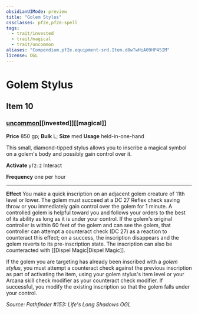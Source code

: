 ```yaml
---
obsidianUIMode: preview
title: "Golem Stylus"
cssclasses: pf2e,pf2e-spell
tags:
  - trait/invested
  - trait/magical
  - trait/uncommon
aliases: "Compendium.pf2e.equipment-srd.Item.d8wTwHiA09HP45IM"
license: OGL
---
```

# Golem Stylus
## Item 10
### [uncommon](uncommon.md "Uncommon Rarity Trait")[[invested]][[magical]]


**Price** 850 gp; 
**Bulk** L; **Size** med
**Usage** held-in-one-hand

This small, diamond-tipped stylus allows you to inscribe a magical symbol on a golem's body and possibly gain control over it.

**Activate** `pf2:2` Interact

**Frequency** one per hour

* * *

**Effect** You make a quick inscription on an adjacent golem creature of 11th level or lower. The golem must succeed at a DC 27 Reflex check saving throw or you immediately gain control over the golem for 1 minute. A controlled golem is helpful toward you and follows your orders to the best of its ability as long as it is under your control. If the golem's original controller is within 60 feet of the golem and can see the golem, that controller can attempt a counteract check (DC 27) as a reaction to counteract this effect; on a success, the inscription disappears and the golem reverts to its pre-inscription state. The inscription can also be counteracted with [[Dispel Magic|Dispel Magic]].

If the golem you are targeting has already been inscribed with a _golem stylus_, you must attempt a counteract check against the previous inscription as part of activating the item, using your golem stylus's item level or your Arcana skill check modifier as your counteract check modifier. If successful, you modify the existing inscription so that the golem falls under your control.

*Source: Pathfinder #153: Life's Long Shadows*
*OGL*